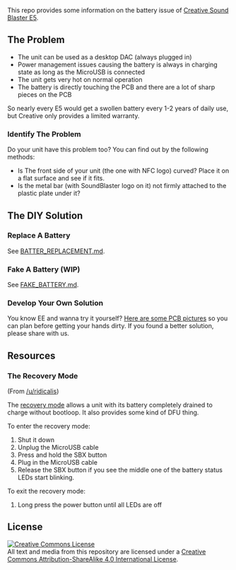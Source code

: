 This repo provides some information on the battery issue of [Creative Sound Blaster E5](https://us.creative.com/p/sound-blaster/sound-blaster-e5).

## The Problem

* The unit can be used as a desktop DAC (always plugged in)
* Power management issues causing the battery is always in charging state as long as the MicroUSB is connected
* The unit gets very hot on normal operation
* The battery is directly touching the PCB and there are a lot of sharp pieces on the PCB

So nearly every E5 would get a swollen battery every 1-2 years of daily use, but Creative only provides a limited warranty.

### Identify The Problem

Do your unit have this problem too? You can find out by the following methods:

* Is The front side of your unit (the one with NFC logo) curved? Place it on a flat surface and see if it fits.
* Is the metal bar (with SoundBlaster logo on it) not firmly attached to the plastic plate under it?

## The DIY Solution 

### Replace A Battery

See [BATTER_REPLACEMENT.md](BATTERY_REPLACEMENT.md).

### Fake A Battery (WIP)

See [FAKE_BATTERY.md](FAKE_BATTERY.md).

### Develop Your Own Solution

You know EE and wanna try it yourself? [Here are some PCB pictures](PCB.md) so you can plan before getting your hands dirty. If you found a better solution, please share with us. 

## Resources

### The Recovery Mode

(From [/u/ridicalis](https://www.reddit.com/user/ridicalis))

The [recovery mode](https://support.creative.com/kb/ShowArticle.aspx?sid=129772&c) allows a unit with its battery completely drained to charge without bootloop. It also provides some kind of DFU thing.

To enter the recovery mode:

1. Shut it down
2. Unplug the MicroUSB cable
3. Press and hold the SBX button
4. Plug in the MicroUSB cable
5. Release the SBX button if you see the middle one of the battery status LEDs start blinking. 

To exit the recovery mode:

1. Long press the power button until all LEDs are off

## License

<a rel="license" href="http://creativecommons.org/licenses/by-sa/4.0/"><img alt="Creative Commons License" style="border-width:0" src="https://i.creativecommons.org/l/by-sa/4.0/88x31.png" /></a><br />All text and media from this repository are licensed under a <a rel="license" href="http://creativecommons.org/licenses/by-sa/4.0/">Creative Commons Attribution-ShareAlike 4.0 International License</a>.